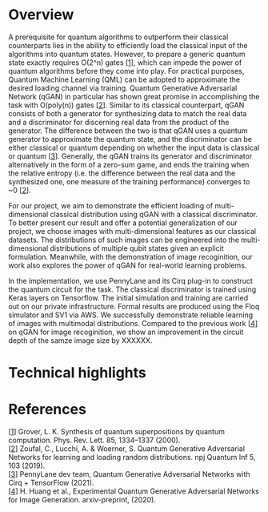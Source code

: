 # Overview

A prerequisite for quantum algorithms to outperform their classical counterparts lies in the ability to efficiently load the classical input of the algorithms into quantum states. However, to prepare a generic quantum state exactly requires O(2^n) gates [[1](https://journals.aps.org/prl/abstract/10.1103/PhysRevLett.85.1334)], which can impede the power of quantum algorithms before they come into play. For practical purposes, Quantum Machine Learning (QML) can be adopted to approximate the desired loading channel via training. Quantum Generative Adversarial Network (qGAN) in particular has shown great promise in accomplishing the task with O(poly(n)) gates [[2](https://www.nature.com/articles/s41534-019-0223-2)]. Similar to its classical counterpart, qGAN consists of both a generator for synthesizing data to match the real data and a discriminator for discerning real data from the product of the generator. The difference between the two is that qGAN uses a quantum generator to approximate the quantum state, and the discriminator can be either classical or quantum depending on whether the input data is classical or quantum [[3](https://pennylane.ai/qml/demos/tutorial_QGAN.html)]. Generally, the qGAN trains its generator and discriminator alternatively in the form of a zero-sum game, and ends the training when the relative entropy (i.e. the difference between the real data and the synthesized one, one measure of the training performance) converges to ~0 [[2](https://www.nature.com/articles/s41534-019-0223-2)].

For our project, we aim to demonstrate the efficient loading of multi-dimensional classical distribution using qGAN with a classical discriminator. To better present our result and offer a potential generalization of our project, we choose images with multi-dimensional features as our classical datasets. The distributions of such images can be engineered into the multi-dimensional distributions of multiple qubit states given an explicit formulation. Meanwhile, with the demonstration of image recoginition, our work also explores the power of qGAN for real-world learning problems. 

In the implementation, we use PennyLane and its Cirq plug-in to construct the quantum circuit for the task. The classical discriminator is trained using Keras layers on Tensorflow. The initial simulation and training are carried out on our private infrastructure. Formal results are produced using the Floq simulator and SV1 via AWS. We successfully demonstrate reliable learning of images with multimodal distributions. Compared to the previous work [[4](https://arxiv.org/pdf/2010.06201.pdf)] on qGAN for image recoginition, we show an improvement in the circuit depth of the samze image size by XXXXXX. 

# Technical highlights

# References

[[1](https://journals.aps.org/prl/abstract/10.1103/PhysRevLett.85.1334)] Grover, L. K. Synthesis of quantum superpositions by quantum computation. Phys. Rev. Lett. 85, 1334–1337 (2000). \
[[2](https://www.nature.com/articles/s41534-019-0223-2)] Zoufal, C., Lucchi, A. & Woerner, S. Quantum Generative Adversarial Networks for learning and loading random distributions. npj Quantum Inf 5, 103 (2019). \
[[3](https://pennylane.ai/qml/demos/tutorial_QGAN.html)] PennyLane dev team, Quantum Generative Adversarial Networks with Cirq + TensorFlow (2021).\
[[4](https://arxiv.org/pdf/2010.06201.pdf)] H. Huang et al.,  Experimental Quantum Generative Adversarial Networks for Image Generation. arxiv-preprint, (2020).
